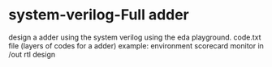 # system-verilog-Full adder
design a adder using the system verilog using the eda playground.
code.txt file (layers of codes for a adder)
example: environment
scorecard
monitor in /out
rtl design 
